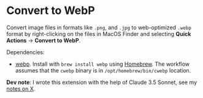 # Convert to WebP

Convert image files in formats like `.png`, and `.jpg` to web-optimized
`.webp` format by right-clicking on the files in MacOS Finder and selecting
**Quick Actions** -> **Convert to WebP**.

Dependencies:

- [webp](https://formulae.brew.sh/formula/webp). Install with `brew install webp` using [Homebrew](https://brew.sh).
The workflow assumes that the `cwebp` binary is in `/opt/homebrew/bin/cwebp` location.

**Dev note**: I wrote this extension with the help of Claude 3.5 Sonnet,
see my [notes on X](https://x.com/btbytes/status/1821729486913626476).
